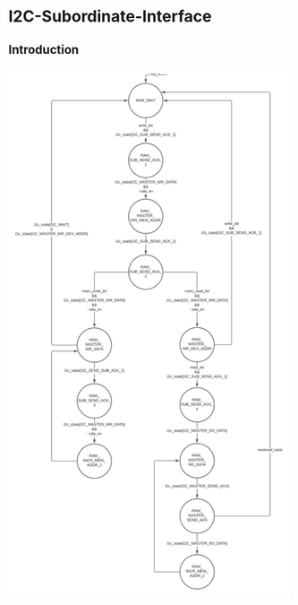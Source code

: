 # I2C-Subordinate-Interface

## Introduction


![RAM State Machine Diagram](Documentation\RAM_State_Machine_Diagram.png)
